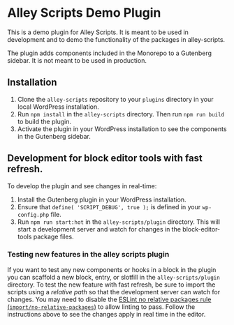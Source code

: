 # Alley Scripts Demo Plugin

This is a demo plugin for Alley Scripts. It is meant to be used in development and to
demo the functionality of the packages in alley-scripts.

The plugin adds components included in the Monorepo to a Gutenberg sidebar. It is not meant to
be used in production.

## Installation

1. Clone the `alley-scripts` repository to your `plugins` directory in your local WordPress installation.
2. Run `npm install` in the `alley-scripts` directory. Then run `npm run build` to build the plugin.
3. Activate the plugin in your WordPress installation to see the components in the Gutenberg sidebar.

## Development for block editor tools with fast refresh.
To develop the plugin and see changes in real-time:
1. Install the Gutenberg plugin in your WordPress installation.
2. Ensure that `define( 'SCRIPT_DEBUG', true );` is defined in your `wp-config.php` file.
1. Run `npm run start:hot` in the `alley-scripts/plugin` directory. This will start a development server and watch for changes in the block-editor-tools package files.

### Testing new features in the alley scripts plugin
If you want to test any new components or hooks in a block in the plugin you can scaffold a new block, entry, or slotfill in the `alley-scripts/plugin` directory.
To test the new feature with fast refresh, be sure to import the scripts using a _relative path_ so that the development server can watch for changes. You may need to disable the [ESLint no relative packages rule (`import/no-relative-packages`)](https://github.com/import-js/eslint-plugin-import/blob/main/docs/rules/no-relative-packages.md) to allow linting to pass. Follow the instructions above to see the changes apply in real time in the editor.
